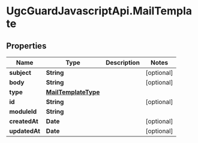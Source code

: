 # UgcGuardJavascriptApi.MailTemplate

## Properties

Name | Type | Description | Notes
------------ | ------------- | ------------- | -------------
**subject** | **String** |  | [optional] 
**body** | **String** |  | [optional] 
**type** | [**MailTemplateType**](MailTemplateType.md) |  | 
**id** | **String** |  | [optional] 
**moduleId** | **String** |  | 
**createdAt** | **Date** |  | [optional] 
**updatedAt** | **Date** |  | [optional] 


